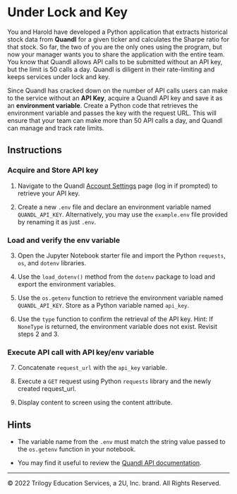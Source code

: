 # Under Lock and Key

You and Harold have developed a Python application that extracts historical stock data from **Quandl** for a given ticker and calculates the Sharpe ratio for that stock. So far, the two of you are the only ones using the program, but now your manager wants you to share the application with the entire team. You know that Quandl allows API calls to be submitted without an API key, but the limit is 50 calls a day. Quandl is diligent in their rate-limiting and keeps services under lock and key.

Since Quandl has cracked down on the number of API calls users can make to the service without an **API Key**, acquire a Quandl API key and save it as an **environment variable**. Create a Python code that retrieves the environment variable and passes the key with the request URL. This will ensure that your team can make more than 50 API calls a day, and Quandl can manage and track rate limits.

## Instructions

### Acquire and Store API key

1. Navigate to the Quandl [Account Settings](https://www.quandl.com/account/profile) page (log in if prompted) to retrieve your API key.

2. Create a new `.env` file and declare an environment variable named `QUANDL_API_KEY`. Alternatively, you may use the `example.env` file provided by renaming it as just `.env`.

### Load and verify the env variable

3. Open the Jupyter Notebook starter file and import the Python `requests`, `os`, and `dotenv` libraries.

4. Use the `load_dotenv()` method from the `dotenv` package to load and export the environment variables.

5. Use the `os.getenv` function to retrieve the environment variable named `QUANDL_API_KEY`. Store as a Python variable named `api_key`.

6. Use the `type` function to confirm the retrieval of the API key. Hint: If `NoneType` is returned, the environment variable does not exist. Revisit steps 2 and 3.

### Execute API call with API key/env variable

7. Concatenate `request_url` with the `api_key` variable.

8. Execute a `GET` request using Python `requests` library and the newly created request_url.

9. Display content to screen using the content attribute.

## Hints

* The variable name from the `.env` must match the string value passed to the `os.getenv` function in your notebook.

* You may find it useful to review the [Quandl API documentation](https://www.quandl.com/tools/api).

---

© 2022 Trilogy Education Services, a 2U, Inc. brand. All Rights Reserved.
